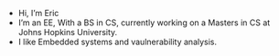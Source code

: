 -  Hi, I’m Eric 
-  I’m an EE, With a BS in CS, currently working on a Masters in CS at Johns Hopkins University. 
-  I like Embedded systems and vaulnerability analysis. 

<!---
Eharve14/Eharve14 is a ✨ special ✨ repository because its `README.md` (this file) appears on your GitHub profile.
You can click the Preview link to take a look at your changes.
--->
